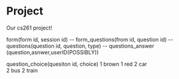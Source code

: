 # Project
Our cs261 project!



form(form id, session id) -- form_questions(from id, question id) -- questions(question id, question, type) -- questions_answer (question,asnwer,userID(POSSIBLY))




question_choice(quesiton id, choice)
1       brown
1       red
2       car       
2       bus
2       train


